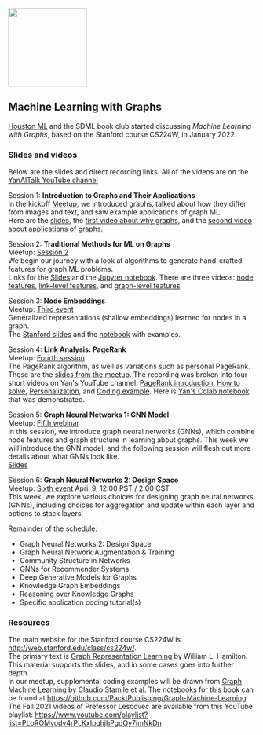 <img src="https://github.com/SanDiegoMachineLearning/bookclub/blob/master/images/graph.jpg?raw=true" width="160">

## Machine Learning with Graphs

[Houston ML](https://www.meetup.com/Houston-Machine-Learning/) and the SDML book club started discussing *Machine Learning with Graphs*, 
based on the Stanford course CS224W, in January 2022. 

### Slides and videos
Below are the slides and direct recording links.  All of the videos are on the [YanAITalk YouTube channel](https://www.youtube.com/channel/UCihndsiX0k7uT3UXBdw0Mmg/videos)

Session 1:  **Introduction to Graphs and Their Applications** \
In the kickoff [Meetup](https://www.meetup.com/San-Diego-Machine-Learning/events/283431771/), 
we introduced graphs, talked about how they differ from images and text, 
and saw example applications of graph ML. \
Here are the [slides](./graph/01-intro.pdf), 
the [first video about why graphs](https://youtu.be/vQDMq8iahG0), and the [second video about applications of graphs](https://youtu.be/NDGHhUwlGpY).

Session 2:  **Traditional Methods for ML on Graphs** \
Meetup:  [Session 2](https://www.meetup.com/San-Diego-Machine-Learning/events/283621781/) \
We begin our journey with a look at algorithms to generate hand-crafted features for graph ML problems. \
Links for the [Slides](./graph/graphml-02-traditional-ml.pdf) and the [Jupyter notebook](./graph/traditional-ml.ipynb). 
There are three videos:  [node features](https://youtu.be/Jg1xZdHX9Xk), [link-level features](https://youtu.be/O1R2FVpvzMc), and [graph-level features](https://youtu.be/cVOQig51wqI).

Session 3:  **Node Embeddings** \
Meetup:  [Third event](https://www.meetup.com/San-Diego-Machine-Learning/events/283976180/) \
Generalized representations (shallow embeddings) learned for nodes in a graph. \
The [Stanford slides](http://web.stanford.edu/class/cs224w/slides/03-nodeemb.pdf) and the [notebook](./graph/node-embeddings.ipynb) with examples.

Session 4:  **Link Analysis: PageRank** \
Meetup:  [Fourth session](https://www.meetup.com/San-Diego-Machine-Learning/events/284277972/) \
The PageRank algorithm, as well as variations such as personal PageRank. \
These are the [slides from the meetup](./graph/04-pagerank.pdf). 
The recording was broken into four short videos on Yan's YouTube channel:  [PageRank introduction](https://youtu.be/gKh0Du3knr8), [How to solve](https://youtu.be/DSZrkPTVIHk), [Personalization](https://youtu.be/TqIegZgCJ9Y), and [Coding example](https://youtu.be/Ez4HgtK95_c).
Here is [Yan's Colab notebook](https://colab.research.google.com/drive/1RUOMmm7QFmg8sqLVm2_yz8EcZdCOJfk0?usp=sharing) that was demonstrated.

Session 5:  **Graph Neural Networks 1: GNN Model** \
Meetup:  [Fifth webinar](https://www.meetup.com/San-Diego-Machine-Learning/events/284595271/) \
In this session, we introduce graph neural networks (GNNs), which combine node features and graph structure in learning about graphs.
This week we will introduce the GNN model, and the following session will flesh out more details about what GNNs look like. \
[Slides](./graph/graphml-05-GNN1.pdf)

Session 6:  **Graph Neural Networks 2: Design Space** \
Meetup:  [Sixth event](https://www.meetup.com/San-Diego-Machine-Learning/events/284891007/) April 9, 12:00 PST / 2:00 CST \
This week, we explore various choices for designing graph neural networks (GNNs),
including choices for aggregation and update within each layer and options to stack layers.


Remainder of the schedule:
* Graph Neural Networks 2: Design Space
* Graph Neural Network Augmentation & Training
* Community Structure in Networks
* GNNs for Recommender Systems
* Deep Generative Models for Graphs
* Knowledge Graph Embeddings
* Reasoning over Knowledge Graphs
* Specific application coding tutorial(s)


### Resources
The main website for the Stanford course CS224W is http://web.stanford.edu/class/cs224w/. \
The primary text is [Graph Representation Learning](https://www.cs.mcgill.ca/~wlh/grl_book/) by William L. Hamilton. 
This material supports the slides, and in some cases goes into further depth. \
In our meetup, supplemental coding examples will be drawn from [Graph Machine Learning](https://www.amazon.com/dp/1800204493) by Claudio Stamile et al.
The notebooks for this book can be found at https://github.com/PacktPublishing/Graph-Machine-Learning. \
The Fall 2021 videos of Prefessor Lescovec are available from this YouTube playlist:  https://www.youtube.com/playlist?list=PLoROMvodv4rPLKxIpqhjhPgdQy7imNkDn


<br>
<br>
